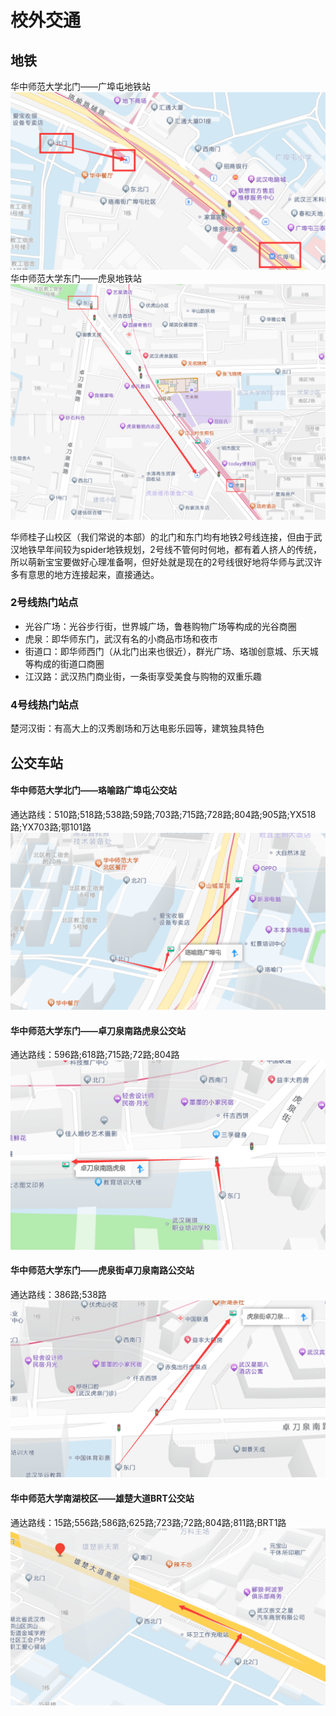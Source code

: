 # 校外交通
## 地铁
华中师范大学北门——广埠屯地铁站
![](../src/foto/divertir/北门地铁.png)
华中师范大学东门——虎泉地铁站
![](../src/foto/divertir/东门地铁.png)

华师桂子山校区（我们常说的本部）的北门和东门均有地铁2号线连接，但由于武汉地铁早年间较为spider地铁规划，2号线不管何时何地，都有着人挤人的传统，所以萌新宝宝要做好心理准备啊，但好处就是现在的2号线很好地将华师与武汉许多有意思的地方连接起来，直接通达。

### 2号线热门站点
- 光谷广场：光谷步行街，世界城广场，鲁巷购物广场等构成的光谷商圈
- 虎泉：即华师东门，武汉有名的小商品市场和夜市
- 街道口：即华师西门（从北门出来也很近），群光广场、珞珈创意城、乐天城等构成的街道口商圈
- 江汉路：武汉热门商业街，一条街享受美食与购物的双重乐趣

### 4号线热门站点
楚河汉街：有高大上的汉秀剧场和万达电影乐园等，建筑独具特色

## 公交车站
#### 华中师范大学北门——珞喻路广埠屯公交站
通达路线：510路;518路;538路;59路;703路;715路;728路;804路;905路;YX518路;YX703路;鄂101路
![](../src/foto/divertir/北门公交.png)

#### 华中师范大学东门——卓刀泉南路虎泉公交站
通达路线：596路;618路;715路;72路;804路
![](../src/foto/divertir/东门公交北.png)

#### 华中师范大学东门——虎泉街卓刀泉南路公交站
通达路线：386路;538路
![](../src/foto/divertir/东门公交东.png)

#### 华中师范大学南湖校区——雄楚大道BRT公交站
通达路线：15路;556路;586路;625路;723路;72路;804路;811路;BRT1路
![](../src/foto/divertir/南湖公交.png)